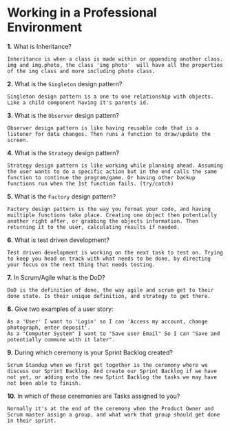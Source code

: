 # Working in a Professional Environment

**1.** What is Inheritance?
<!-- enter you answer in the space below -->
```
Inheritance is when a class is made within or appending another class. img and img.photo, the class 'img photo'  will have all the properties of the img class and more including photo class.
```
**2.** What is the `Singleton` design pattern?
<!-- enter you answer in the space below -->
```
Singleton design pattern is a one to one relationship with objects. Like a child component having it's parents id.
```
**3.** What is the `Observer` design pattern?
<!-- enter you answer in the space below -->
```
Observer design pattern is like having reusable code that is a listener for data changes. Then runs a function to draw/update the screen.
```
**4.** What is the `Strategy` design pattern?
<!-- enter you answer in the space below -->
```
Strategy design pattern is like working while planning ahead. Assuming the user wants to do a specific action but in the end calls the same function to continue the program/game. Or having other backup functions run when the 1st function fails. (try/catch) 
```
**5.** What is the `Factory` design pattern?
<!-- enter you answer in the space below -->
```
Factory design pattern is the way you format your code, and having muiltiple functions take place. Creating one object then potentially another right after, or grabbing the objects information. Then returning it to the user, calculating results if needed.
```
**6.** What is test driven development?
<!-- enter you answer in the space below -->
```
Test driven development is working on the next task to test on. Trying to keep you head on track with what needs to be done, by directing your focus on the next thing that needs testing. 
```
**7.** In Scrum/Agile what is the DoD?
<!-- enter you answer in the space below -->
```
DoD is the definition of done, the way agile and scrum get to their done state. Is their unique definition, and strategy to get there.
```
**8.** Give two examples of a user story:
<!-- enter you answer in the space below -->
```
As a 'User' I want to 'Login' so I can 'Access my account, change photograph, enter deposit'.
As a "Computer System" I want to "Save user Email" So I can "Save and potentially commune with it later".
```
**9.** During which ceremony is your Sprint Backlog created?
<!-- enter you answer in the space below -->
```
Scrum Standup when we first get together is the ceremony where we discuss our Sprint Backlog. And create our Sprint Backlog if we have not yet, or adding onto the new Sptint Backlog the tasks we may have not been able to finish.
```
**10.** In which of these ceremonies are Tasks assigned to you?
<!-- enter you answer in the space below -->
```
Normally it's at the end of the ceremony when the Product Owner and Scrum master assign a group, and what work that group should get done in their sprint. 
```
